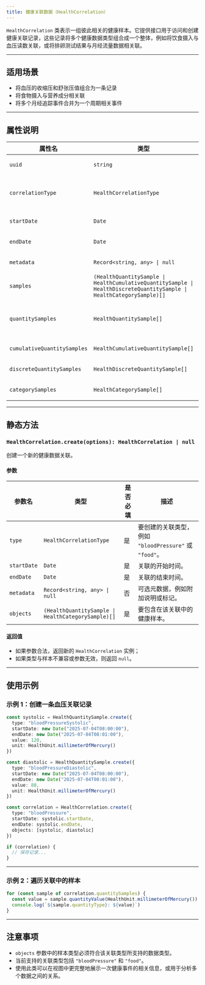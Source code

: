 ```yaml
---
title: 健康关联数据（HealthCorrelation）
---
```

`HealthCorrelation` 类表示一组彼此相关的健康样本。它提供接口用于访问和创建健康关联记录，这些记录将多个健康数据类型组合成一个整体，例如将饮食摄入与血压读数关联，或将排卵测试结果与月经流量数据相关联。

---

## 适用场景

* 将血压的收缩压和舒张压值组合为一条记录
* 将食物摄入与营养成分相关联
* 将多个月经追踪事件合并为一个周期相关事件

---

## 属性说明

| 属性名                         | 类型                                                                                                                   | 描述                                     |
| --------------------------- | -------------------------------------------------------------------------------------------------------------------- | -------------------------------------- |
| `uuid`                      | `string`                                                                                                             | 该关联样本的唯一标识符。                           |
| `correlationType`           | `HealthCorrelationType`                                                                                              | 关联的类型，例如 `"bloodPressure"` 或 `"food"`。 |
| `startDate`                 | `Date`                                                                                                               | 该关联事件的起始时间。                            |
| `endDate`                   | `Date`                                                                                                               | 该关联事件的结束时间。                            |
| `metadata`                  | `Record<string, any> \| null`                                                                                        | 可选元数据，例如用户的注释。                         |
| `samples`                   | `(HealthQuantitySample \| HealthCumulativeQuantitySample \| HealthDiscreteQuantitySample \| HealthCategorySample)[]` | 此关联包含的所有健康样本。                          |
| `quantitySamples`           | `HealthQuantitySample[]`                                                                                             | 所有基于数量类型的样本（包含累积和离散类型）。                |
| `cumulativeQuantitySamples` | `HealthCumulativeQuantitySample[]`                                                                                   | 仅包含累积数量样本。                             |
| `discreteQuantitySamples`   | `HealthDiscreteQuantitySample[]`                                                                                     | 仅包含离散数量样本。                             |
| `categorySamples`           | `HealthCategorySample[]`                                                                                             | 所有基于类别的健康样本。                           |

---

## 静态方法

### `HealthCorrelation.create(options): HealthCorrelation | null`

创建一个新的健康数据关联。

#### 参数

| 参数名         | 类型                                                 | 是否必填 | 描述                                        |
| ----------- | -------------------------------------------------- | ---- | ----------------------------------------- |
| `type`      | `HealthCorrelationType`                            | 是   | 要创建的关联类型，例如 `"bloodPressure"` 或 `"food"`。 |
| `startDate` | `Date`                                             | 是   | 关联的开始时间。                                  |
| `endDate`   | `Date`                                             | 是   | 关联的结束时间。                                  |
| `metadata`  | `Record<string, any> \| null`                      | 否   | 可选元数据，例如附加说明或标记。                          |
| `objects`   | `(HealthQuantitySample \| HealthCategorySample)[]` | 是   | 要包含在该关联中的健康样本。                            |

#### 返回值

* 如果参数合法，返回新的 `HealthCorrelation` 实例；
* 如果类型与样本不兼容或参数无效，则返回 `null`。

---

## 使用示例

### 示例 1：创建一条血压关联记录

```ts
const systolic = HealthQuantitySample.create({
  type: "bloodPressureSystolic",
  startDate: new Date("2025-07-04T08:00:00"),
  endDate: new Date("2025-07-04T08:01:00"),
  value: 120,
  unit: HealthUnit.millimeterOfMercury()
})

const diastolic = HealthQuantitySample.create({
  type: "bloodPressureDiastolic",
  startDate: new Date("2025-07-04T08:00:00"),
  endDate: new Date("2025-07-04T08:01:00"),
  value: 80,
  unit: HealthUnit.millimeterOfMercury()
})

const correlation = HealthCorrelation.create({
  type: "bloodPressure",
  startDate: systolic.startDate,
  endDate: systolic.endDate,
  objects: [systolic, diastolic]
})

if (correlation) {
  // 保存记录...
}
```

---

### 示例 2：遍历关联中的样本

```ts
for (const sample of correlation.quantitySamples) {
  const value = sample.quantityValue(HealthUnit.millimeterOfMercury())
  console.log(`${sample.quantityType}: ${value}`)
}
```

---

## 注意事项

* `objects` 参数中的样本类型必须符合该关联类型所支持的数据类型。
* 当前支持的关联类型包括 `"bloodPressure"` 和 `"food"`。
* 使用此类可以在视图中更完整地展示一次健康事件的相关信息，或用于分析多个数据之间的关系。
